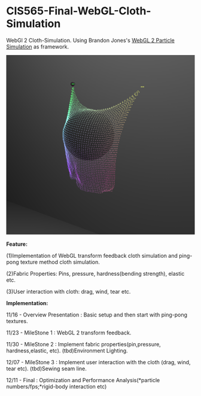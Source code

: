 # CIS565-Final-WebGL-Cloth-Simulation

WebGl 2 Cloth-Simulation.
Using Brandon Jones's [WebGL 2 Particle Simulation](https://github.com/toji/webgl2-particles) as framework.

![](Image/image.PNG)

**Feature:**

(1)Implementation of WebGL transform feedback cloth simulation and ping-pong texture method cloth simulation.

(2)Fabric Properties: Pins, pressure, hardness(bending strength), elastic etc.

(3)User interaction with cloth: drag, wind, tear etc.

**Implementation:**

11/16 - Overview Presentation : Basic setup and then start with ping-pong textures.

11/23 - MileStone 1 : WebGL 2 transform feedback.

11/30 - MileStone 2 : Implement fabric properties(pin,pressure, hardness,elastic, etc). (tbd)Environment Lighting.

12/07 - MileStone 3 : Implement user interaction with the cloth (drag, wind, tear etc). (tbd)Sewing seam line.

12/11 - Final : Optimization and Performance Analysis(*particle numbers/fps;*rigid-body interaction etc)
